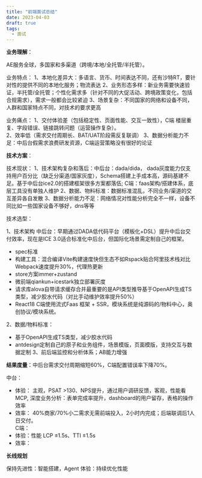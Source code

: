 ```yaml
---
title: "前端面试总结"
date: 2023-04-03
draft: true
tags:
  - 面试
---
```


**业务理解**：

AE服务全球，多国家和多渠道（跨境/本地/全托管/半托管）。

业务特点：
1、本地化差异大：多语言、货币、时间表达不同，还有沙特RT，要针对性的提供不同的本地化服务；物流表达
2、业务形态多样：新业务需要快速验证，半托管/全托管；个性化需求多（针对不同的大促活动、跨境政策变化，包括合规需求），需求一般都会比较紧迫
3、场景复杂：不同国家的网络和设备不同，人群和国家特点不同，对技术的要求更高

业务痛点：
1、交付体验差（包括稳定性、页面性能、交互一致性），C端 楼层重复、字段错误、链接跳转问题（运营操作复杂）。  
2、效率低（需求交付周期长、BAT/UAT阶段需反复联调）
3、数据分析能力不足：中后台假需求浪费研发资源，C端运营策略没有很好的论证

**技术方案**：

技术现状：
1、技术架构复杂和落后：中后台：dada/dida， dada灰度能力仅支持用户百分比（缺乏分渠道/国家灰度），Schema搭建上手成本高，源码基建不足。基于中后台ice2.0的搭建框架很多方案都落伍; C端：faas架构/搭建体系，底层工具没有单独人维护
2、数据、物料标准：数据标准混乱，不同业务/渠道的交互差异各自发散
3、数据分析能力不足：网络情况对性能分析完全不一样，设备不同比如一些国家设备不够好，dns等等

技术选型：

1、技术架构
中后台：早期通过DADA低代码平台（模板化+DSL）提升中后台交付效率，现在是ICE 3.0适合标准化中后台，但国际化场景需定制自己的框架。
  - spec标准
  - 构建工具：混合编译Vite构建速度快但生态不如Rspack贴合阿里技术栈对比Webpack速度提升30%，代理热更新
  - store方案immer+zustand
  - 微前端qiankun+icestark独立部署灰度
  - 请求库alova自带请求缓存合并最重要的是API类型推导基于OpenAPI生成TS类型，减少胶水代码（对比手动维护效率提升50%）
  - React18
C端使用流式Faas 框架 + SSR，模块系统是纯源码的/物料中心，奥创协议/模块系统。

2、数据/物料标准：
  - 基于OpenAPI生成TS类型，减少胶水代码
  - antdesign定制自己的原子和业务组件，场景模版，页面模版，支持交互与数据定制
3、前后端监控和分析体系；AB能力增强

**结果度量**：中后台需求交付周期缩短60%，C端配置错误率下降70%。  


中台：
  - 体验： 主观，PSAT >130、NPS提升，通过用户调研反馈，客观，性能看MCP, 深度业务分析：表单完成率提升，dashboard的用户留存，表格的操作效率
  - 效率： 40%商家/70%小二需求无需前端投入，2小时内完成；后端联调后1人日交付。  
C端：
  - 体验：性能 LCP ≤1.5s、TTI ≤1.5s
  - 效率：

 
**长线规划**

保持先进性：智能搭建，Agent 
体验：持续优化性能



